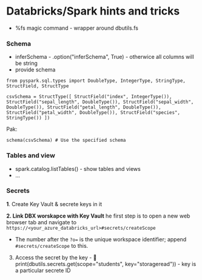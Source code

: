 # Databricks/Spark hints and tricks

* %fs magic command - wrapper around dbutils.fs 

### Schema

* inferSchema - .option\("inferSchema", True\) - otherwice all columns will be string
* provide schema 

`from pyspark.sql.types import DoubleType, IntegerType, StringType, StructField, StructType`

`csvSchema = StructType([ StructField("index", IntegerType()), StructField("sepal_length", DoubleType()), StructField("sepal_width", DoubleType()), StructField("petal_length", DoubleType()), StructField("petal_width", DoubleType()), StructField("species", StringType()) ])`

Pak:

`schema(csvSchema) # Use the specified schema`

### Tables and view

* spark.catalog.listTables\(\) - show tables and views 
* ...

### Secrets

**1**. Create Key Vault & secrete keys in it

**2. Link DBX worskapce with Key Vault** he first step is to open a new web browser tab and navigate to `https://<your_azure_databricks_url>#secrets/createScope`

* The number after the `?o=` is the unique workspace identifier; append `#secrets/createScope` to this.

3. Access the secret by the key - 🔑  print\(dbutils.secrets.get\(scope="students", key="storageread"\)\) - key is a particular secrete ID 

